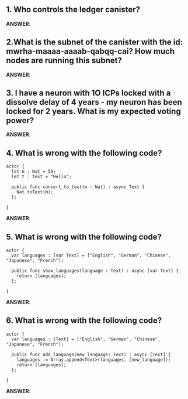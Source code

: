 ## 1. Who controls the ledger canister?
**ANSWER**: 

## 2.What is the subnet of the canister with the id: **mwrha-maaaa-aaaab-qabqq-cai**? How much nodes are running this subnet?
**ANSWER**: 

## 3. I have a neuron with 1O ICPs locked with a dissolve delay of 4 years - my neuron has been locked for 2 years. What is my expected voting power?
**ANSWER**: 

## 4. What is wrong with the following code?

```motoko
actor {
  let n : Nat = 50;
  let t : Text = "Hello";

  public func convert_to_text(m : Nat) : async Text {
    Nat.toText(m);
  };
 
}
```
**ANSWER**: 

## 5. What is wrong with the following code?
```motoko
actor {
  var languages : [var Text] = ["English", "German", "Chinese", "Japanese", "French"];

  public func show_languages(language : Text) : async [var Text] {
    return (languages);
  };
 
}
```
**ANSWER**: 

## 6. What is wrong with the following code?
```motoko
actor {
  var languages : [Text] = ["English", "German", "Chinese", "Japanese", "French"];

  public func add_language(new_language: Text) : async [Text] {
    languages := Array.append<Text>(languages, [new_language]);
    return (languages);
  };
 
}
```
**ANSWER**: 